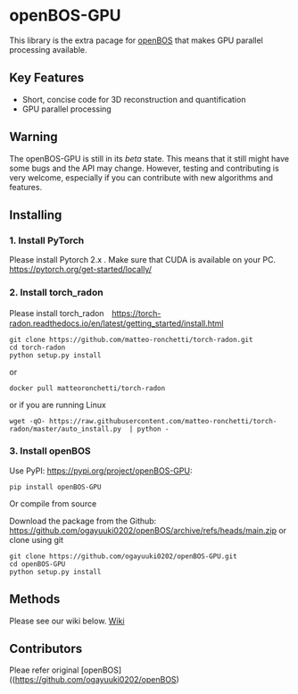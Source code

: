 # openBOS-GPU
This library is the extra pacage for [openBOS](https://github.com/ogayuuki0202/openBOS) that makes GPU parallel processing available.

## Key Features
- Short, concise code for 3D reconstruction and quantification
- GPU parallel processing 

## Warning

The openBOS-GPU is still in its *beta* state. This means that
it still might have some bugs and the API may change. However, testing and contributing
is very welcome, especially if you can contribute with new algorithms and features.

## Installing
### 1. Install PyTorch
Please install Pytorch 2.x .
Make sure that CUDA  is available on your PC.
<https://pytorch.org/get-started/locally/>
### 2. Install torch_radon
Please install torch_radon　<https://torch-radon.readthedocs.io/en/latest/getting_started/install.html>

    git clone https://github.com/matteo-ronchetti/torch-radon.git
    cd torch-radon
    python setup.py install
or

    docker pull matteoronchetti/torch-radon
or if you are running Linux 

    wget -qO- https://raw.githubusercontent.com/matteo-ronchetti/torch-radon/master/auto_install.py  | python -

### 3. Install openBOS
Use PyPI: <https://pypi.org/project/openBOS-GPU>:

    pip install openBOS-GPU 

Or compile from source

Download the package from the Github: https://github.com/ogayuuki0202/openBOS/archive/refs/heads/main.zip
or clone using git

    git clone https://github.com/ogayuuki0202/openBOS-GPU.git
    cd openBOS-GPU
    python setup.py install 

## Methods

Please see our wiki below.
[Wiki](https://github.com/ogayuuki0202/openBOS-GPU/wiki)

## Contributors
Pleae refer original [openBOS]((https://github.com/ogayuuki0202/openBOS)